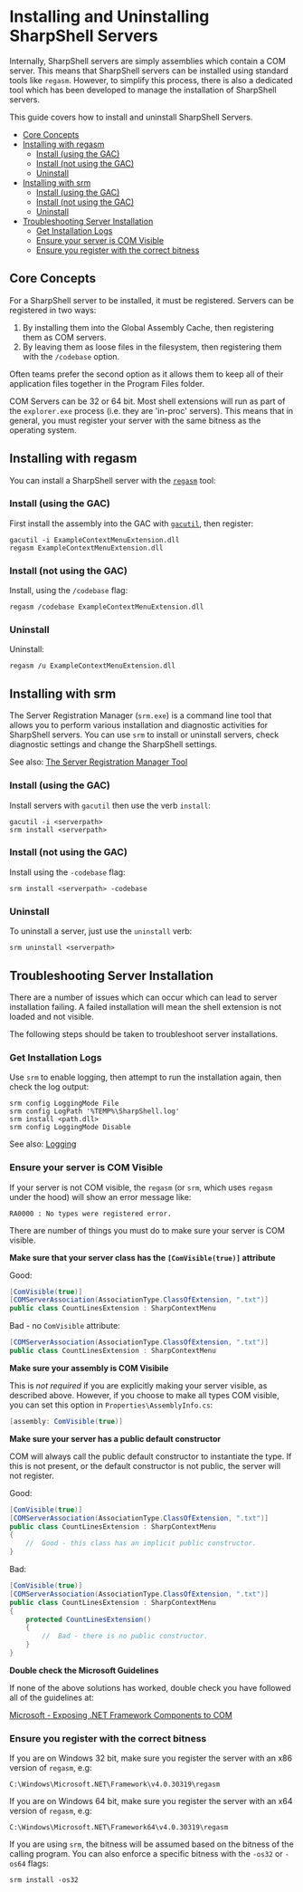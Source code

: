# Installing and Uninstalling SharpShell Servers

Internally, SharpShell servers are simply assemblies which contain a COM server. This means that SharpShell servers can be installed using standard tools like `regasm`. However, to simplify this process, there is also a dedicated tool which has been developed to manage the installation of SharpShell servers.

This guide covers how to install and uninstall SharpShell Servers.


<!-- vim-markdown-toc GFM -->

* [Core Concepts](#core-concepts)
* [Installing with regasm](#installing-with-regasm)
    * [Install (using the GAC)](#install-using-the-gac)
    * [Install (not using the GAC)](#install-not-using-the-gac)
    * [Uninstall](#uninstall)
* [Installing with srm](#installing-with-srm)
    * [Install (using the GAC)](#install-using-the-gac-1)
    * [Install (not using the GAC)](#install-not-using-the-gac-1)
    * [Uninstall](#uninstall-1)
* [Troubleshooting Server Installation](#troubleshooting-server-installation)
    * [Get Installation Logs](#get-installation-logs)
    * [Ensure your server is COM Visible](#ensure-your-server-is-com-visible)
    * [Ensure you register with the correct bitness](#ensure-you-register-with-the-correct-bitness)

<!-- vim-markdown-toc -->

## Core Concepts

For a SharpShell server to be installed, it must be registered. Servers can be registered in two ways:

1. By installing them into the Global Assembly Cache, then registering them as COM servers.
2. By leaving them as loose files in the filesystem, then registering them with the `/codebase` option.

Often teams prefer the second option as it allows them to keep all of their application files together in the Program Files folder.

COM Servers can be 32 or 64 bit. Most shell extensions will run as part of the `explorer.exe` process (i.e. they are 'in-proc' servers). This means that in general, you must register your server with the same bitness as the operating system.

## Installing with regasm

You can install a SharpShell server with the [`regasm`](https://docs.microsoft.com/en-us/dotnet/framework/tools/regasm-exe-assembly-registration-tool) tool:

### Install (using the GAC)

First install the assembly into the GAC with [`gacutil`](https://docs.microsoft.com/en-us/dotnet/framework/app-domains/how-to-install-an-assembly-into-the-gac), then register:

```
gacutil -i ExampleContextMenuExtension.dll
regasm ExampleContextMenuExtension.dll
```

### Install (not using the GAC)

Install, using the `/codebase` flag:

```
regasm /codebase ExampleContextMenuExtension.dll
```

### Uninstall

Uninstall:

```
regasm /u ExampleContextMenuExtension.dll
```

## Installing with srm

The Server Registration Manager (`srm.exe`) is a command line tool that allows you to perform various installation and diagnostic activities for SharpShell servers. You can use `srm` to install or uninstall servers, check diagnostic settings and change the SharpShell settings.

See also: [The Server Registration Manager Tool](../srm/srm.md)

### Install (using the GAC)

Install servers with `gacutil` then use the verb `install`:

```
gacutil -i <serverpath>
srm install <serverpath>
```

### Install (not using the GAC)

Install using the `-codebase` flag:

```
srm install <serverpath> -codebase
```

### Uninstall

To uninstall a server, just use the `uninstall` verb:

```
srm uninstall <serverpath>
```

## Troubleshooting Server Installation

There are a number of issues which can occur which can lead to server installation failing. A failed installation will mean the shell extension is not loaded and not visible.

The following steps should be taken to troubleshoot server installations.

### Get Installation Logs

Use `srm` to enable logging, then attempt to run the installation again, then check the log output:

```
srm config LoggingMode File
srm config LogPath '%TEMP%\SharpShell.log'
srm install <path.dll>
srm config LoggingMode Disable
```

See also: [Logging](../logging/logging.md)

### Ensure your server is COM Visible

If your server is not COM visible, the `regasm` (or `srm`, which uses `regasm` under the hood) will show an error message like:

```
RA0000 : No types were registered error.
```

There are number of things you must do to make sure your server is COM visible.

**Make sure that your server class has the `[ComVisible(true)]` attribute**

Good:

```csharp
[ComVisible(true)]
[COMServerAssociation(AssociationType.ClassOfExtension, ".txt")]
public class CountLinesExtension : SharpContextMenu
```

Bad - no `ComVisible` attribute:

```csharp
[COMServerAssociation(AssociationType.ClassOfExtension, ".txt")]
public class CountLinesExtension : SharpContextMenu
```

**Make sure your assembly is COM Visibile**

This is *not required* if you are explicitly making your server visible, as described above. However, if you choose to make all types COM visible, you can set this option in `Properties\AssemblyInfo.cs`:

```csharp
[assembly: ComVisible(true)]
```

**Make sure your server has a public default constructor**

COM will always call the public default constructor to instantiate the type. If this is not present, or the default constructor is not public, the server will not register.

Good:

```csharp
[ComVisible(true)]
[COMServerAssociation(AssociationType.ClassOfExtension, ".txt")]
public class CountLinesExtension : SharpContextMenu
{
    //  Good - this class has an implicit public constructor.
}
```

Bad:

```csharp
[ComVisible(true)]
[COMServerAssociation(AssociationType.ClassOfExtension, ".txt")]
public class CountLinesExtension : SharpContextMenu
{
    protected CountLinesExtension()
    {
        //  Bad - there is no public constructor.
    }
}
```

**Double check the Microsoft Guidelines**

If none of the above solutions has worked, double check you have followed all of the guidelines at:

[Microsoft - Exposing .NET Framework Components to COM](https://docs.microsoft.com/en-us/dotnet/framework/interop/exposing-dotnet-components-to-com)

### Ensure you register with the correct bitness

If you are on Windows 32 bit, make sure you register the server with an x86 version of `regasm`, e.g:  

```
C:\Windows\Microsoft.NET\Framework\v4.0.30319\regasm 
```

If you are on Windows 64 bit, make sure you register the server with an x64 version of `regasm`, e.g:

```
C:\Windows\Microsoft.NET\Framework64\v4.0.30319\regasm
```

If you are using `srm`, the bitness will be assumed based on the bitness of the calling program. You can also enforce a specific bitness with the `-os32` or `-os64` flags:

```
srm install -os32
```
